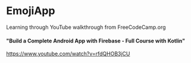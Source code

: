 # EmojiApp
Learning through YouTube walkthrough from FreeCodeCamp.org
#### "Build a Complete Android App with Firebase - Full Course with Kotlin" 
 https://www.youtube.com/watch?v=rfdQHOB3jCU
